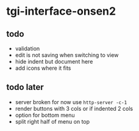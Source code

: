 # tgi-interface-onsen2

todo
---
- validation
- edit is not saving when switching to view
- hide indent but document here
- add icons where it fits

todo later
---
- server broken for now use `http-server -c-1`
- render buttons with 3 cols or if indented 2 cols
- option for bottom menu
- split right half of menu on top
